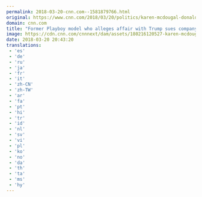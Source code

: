 ```yaml
---
permalink: 2018-03-20-cnn.com--1581879766.html
original: https://www.cnn.com/2018/03/20/politics/karen-mcdougal-donald-trump/index.html
domain: cnn.com
title: "Former Playboy model who alleges affair with Trump sues company that didn't publish her story"
image: https://cdn.cnn.com/cnnnext/dam/assets/180216120527-karen-mcdougal-2004-super-tease.jpg
date: 2018-03-20 20:43:20
translations: 
 - 'es'
 - 'de'
 - 'ru'
 - 'ja'
 - 'fr'
 - 'it'
 - 'zh-CN'
 - 'zh-TW'
 - 'ar'
 - 'fa'
 - 'pt'
 - 'hi'
 - 'tr'
 - 'id'
 - 'nl'
 - 'sv'
 - 'vi'
 - 'pl'
 - 'ko'
 - 'no'
 - 'da'
 - 'th'
 - 'ta'
 - 'ms'
 - 'hy'
---
```


